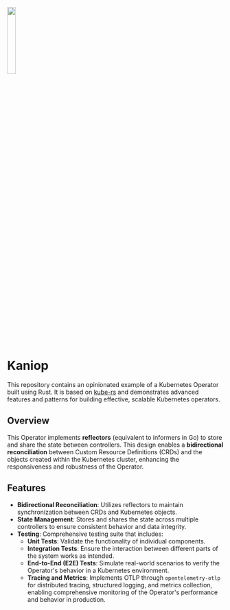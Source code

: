 <img src="https://raw.githubusercontent.com/pando85/kaniop/master/artwork/kaniop.png" width="20%" height="auto" />

# Kaniop

This repository contains an opinionated example of a Kubernetes Operator built using Rust. It is based on [kube-rs](https://kube.rs/) and demonstrates advanced features and patterns for building effective, scalable Kubernetes operators.

## Overview

This Operator implements **reflectors** (equivalent to informers in Go) to store and share the state between controllers. This design enables a **bidirectional reconciliation** between Custom Resource Definitions (CRDs) and the objects created within the Kubernetes cluster, enhancing the responsiveness and robustness of the Operator.

## Features

- **Bidirectional Reconciliation**: Utilizes reflectors to maintain synchronization between CRDs and Kubernetes objects.
- **State Management**: Stores and shares the state across multiple controllers to ensure consistent behavior and data integrity.
- **Testing**: Comprehensive testing suite that includes:
  - **Unit Tests**: Validate the functionality of individual components.
  - **Integration Tests**: Ensure the interaction between different parts of the system works as intended.
  - **End-to-End (E2E) Tests**: Simulate real-world scenarios to verify the Operator's behavior in a Kubernetes environment.
  - **Tracing and Metrics**: Implements OTLP through `opentelemetry-otlp` for distributed tracing, structured logging, and metrics collection, enabling comprehensive monitoring of the Operator's performance and behavior in production.
